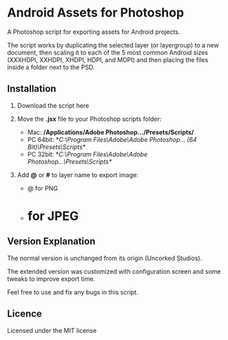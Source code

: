 # Android Assets for Photoshop


A Photoshop script for exporting assets for Android projects.

The script works by duplicating the selected layer (or layergroup) to a new document, then scaling it to each of the 5 most common Android sizes (XXXHDPI, XXHDPI, XHDPI, HDPI, and MDPI) and then placing the files inside a folder next to the PSD.

## Installation
1. Download the script here

2. Move the **.jsx** file to your Photoshop scripts folder:

	- Mac: **/Applications/Adobe Photoshop.../Presets/Scripts/**
	- PC 64bit: **C:\Program Files\Adobe\Adobe Photoshop... (64 Bit)\Presets\Scripts\**
	- PC 32bit: **C:\Program Files\Adobe\Adobe Photoshop...\Presets\Scripts\**

3. Add **@** or **#** to layer name to export image:

	- @ for PNG
	- # for JPEG


## Version Explanation
The normal version is unchanged from its origin (Uncorked Studios).

The extended version was customized with configuration screen and some tweaks to improve export time.

Feel free to use and fix any bugs in this script.


## Licence

Licensed under the MIT license
